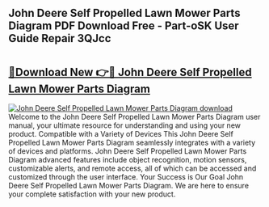 ## John Deere Self Propelled Lawn Mower Parts Diagram PDF Download Free - Part-oSK User Guide Repair 3QJcc

# <h2><a href="http://dflkvc.blite.top/?on=John+Deere+Self+Propelled+Lawn+Mower+Parts+Diagram">🔗Download New 👉🔴 John Deere Self Propelled Lawn Mower Parts Diagram</a></h2>

[![John Deere Self Propelled Lawn Mower Parts Diagram download](https://i.imgur.com/lujVjoI.png)](http://dflkvc.blite.top/?on=John+Deere+Self+Propelled+Lawn+Mower+Parts+Diagram)
Welcome to the John Deere Self Propelled Lawn Mower Parts Diagram user manual, your ultimate resource for understanding and using your new product. Compatible with a Variety of Devices This John Deere Self Propelled Lawn Mower Parts Diagram seamlessly integrates with a variety of devices and platforms. John Deere Self Propelled Lawn Mower Parts Diagram advanced features include object recognition, motion sensors, customizable alerts, and remote access, all of which can be accessed and customized through the user interface. Your Success is Our Goal John Deere Self Propelled Lawn Mower Parts Diagram. We are here to ensure your complete satisfaction with your new product.
